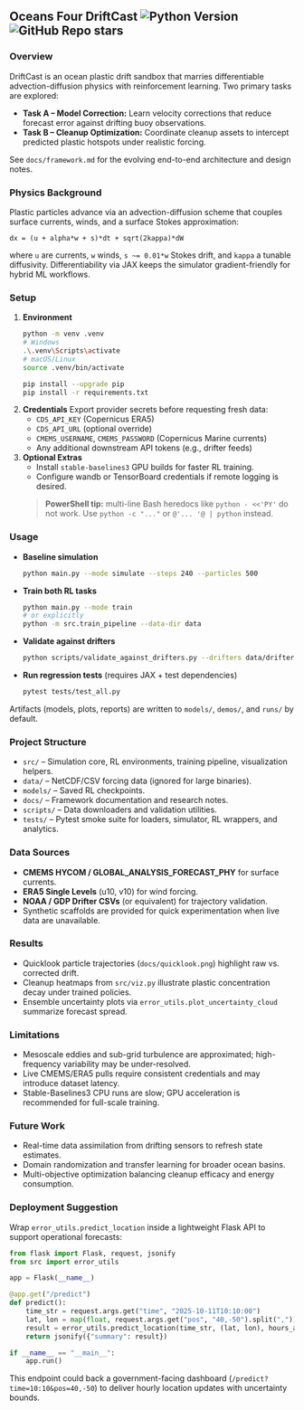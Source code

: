 ## Oceans Four DriftCast ![Python Version](https://img.shields.io/badge/Python-3.11+-blue.svg) ![GitHub Repo stars](https://img.shields.io/github/stars/Prana/oceans-four-driftcast?style=social)

### Overview

DriftCast is an ocean plastic drift sandbox that marries differentiable advection-diffusion physics with reinforcement learning. Two primary tasks are explored:

- **Task A – Model Correction:** Learn velocity corrections that reduce forecast error against drifting buoy observations.
- **Task B – Cleanup Optimization:** Coordinate cleanup assets to intercept predicted plastic hotspots under realistic forcing.

See `docs/framework.md` for the evolving end-to-end architecture and design notes.

### Physics Background

Plastic particles advance via an advection-diffusion scheme that couples surface currents, winds, and a surface Stokes approximation:

```
dx = (u + alpha*w + s)*dt + sqrt(2kappa)*dW
```

where `u` are currents, `w` winds, `s ~= 0.01*w` Stokes drift, and `kappa` a tunable diffusivity. Differentiability via JAX keeps the simulator gradient-friendly for hybrid ML workflows.

### Setup

1. **Environment**
   ```bash
   python -m venv .venv
   # Windows
   .\.venv\Scripts\activate
   # macOS/Linux
   source .venv/bin/activate

   pip install --upgrade pip
   pip install -r requirements.txt
   ```
2. **Credentials**
   Export provider secrets before requesting fresh data:
   - `CDS_API_KEY` (Copernicus ERA5)
   - `CDS_API_URL` (optional override)
   - `CMEMS_USERNAME`, `CMEMS_PASSWORD` (Copernicus Marine currents)
   - Any additional downstream API tokens (e.g., drifter feeds)
3. **Optional Extras**
   - Install `stable-baselines3` GPU builds for faster RL training.
   - Configure wandb or TensorBoard credentials if remote logging is desired.
   > **PowerShell tip:** multi-line Bash heredocs like `python - <<'PY'` do not work. Use `python -c "..."` or `@'... '@ | python` instead.

### Usage

- **Baseline simulation**
  ```bash
  python main.py --mode simulate --steps 240 --particles 500
  ```
- **Train both RL tasks**
  ```bash
  python main.py --mode train
  # or explicitly
  python -m src.train_pipeline --data-dir data
  ```
- **Validate against drifters**
  ```bash
  python scripts/validate_against_drifters.py --drifters data/drifters.csv
  ```
- **Run regression tests** (requires JAX + test dependencies)
  ```bash
  pytest tests/test_all.py
  ```

Artifacts (models, plots, reports) are written to `models/`, `demos/`, and `runs/` by default.

### Project Structure

- `src/` – Simulation core, RL environments, training pipeline, visualization helpers.
- `data/` – NetCDF/CSV forcing data (ignored for large binaries).
- `models/` – Saved RL checkpoints.
- `docs/` – Framework documentation and research notes.
- `scripts/` – Data downloaders and validation utilities.
- `tests/` – Pytest smoke suite for loaders, simulator, RL wrappers, and analytics.

### Data Sources

- **CMEMS HYCOM / GLOBAL_ANALYSIS_FORECAST_PHY** for surface currents.
- **ERA5 Single Levels** (u10, v10) for wind forcing.
- **NOAA / GDP Drifter CSVs** (or equivalent) for trajectory validation.
- Synthetic scaffolds are provided for quick experimentation when live data are unavailable.

### Results

- Quicklook particle trajectories (`docs/quicklook.png`) highlight raw vs. corrected drift.
- Cleanup heatmaps from `src/viz.py` illustrate plastic concentration decay under trained policies.
- Ensemble uncertainty plots via `error_utils.plot_uncertainty_cloud` summarize forecast spread.

### Limitations

- Mesoscale eddies and sub-grid turbulence are approximated; high-frequency variability may be under-resolved.
- Live CMEMS/ERA5 pulls require consistent credentials and may introduce dataset latency.
- Stable-Baselines3 CPU runs are slow; GPU acceleration is recommended for full-scale training.

### Future Work

- Real-time data assimilation from drifting sensors to refresh state estimates.
- Domain randomization and transfer learning for broader ocean basins.
- Multi-objective optimization balancing cleanup efficacy and energy consumption.

### Deployment Suggestion

Wrap `error_utils.predict_location` inside a lightweight Flask API to support operational forecasts:

```python
from flask import Flask, request, jsonify
from src import error_utils

app = Flask(__name__)

@app.get("/predict")
def predict():
    time_str = request.args.get("time", "2025-10-11T10:10:00")
    lat, lon = map(float, request.args.get("pos", "40,-50").split(","))
    result = error_utils.predict_location(time_str, (lat, lon), hours_ahead=24)
    return jsonify({"summary": result})

if __name__ == "__main__":
    app.run()
```

This endpoint could back a government-facing dashboard (`/predict?time=10:10&pos=40,-50`) to deliver hourly location updates with uncertainty bounds.

